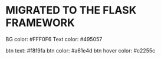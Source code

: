 # MIGRATED TO THE FLASK FRAMEWORK



BG color: #FFF0F6
Text color: #495057

btn text: #f8f9fa
btn color: #a61e4d
btn hover color: #c2255c
